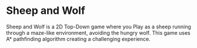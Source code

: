 # Sheep and Wolf
Sheep and Wolf is a 2D Top-Down game where you Play as a sheep running through a maze-like environment, avoiding the hungry wolf. This game uses A* pathfinding algorithm creating a challenging experience.
